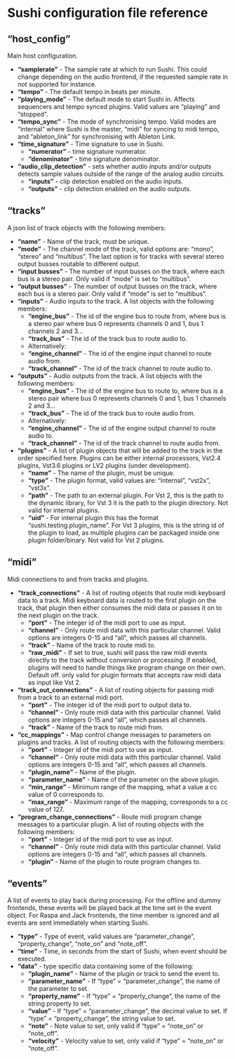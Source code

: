 # Sushi configuration file reference

## “host_config”
Main host configuration.

* **“samplerate”** - The sample rate at which to run Sushi. This could change depending on the audio frontend, if the requested sample rate in not supported for instance.
* **“tempo”** - The default tempo in beats per minute.
* **“playing_mode”** - The default mode to start Sushi in. Affects sequencers and tempo synced plugins. Valid values are “playing” and “stopped”.
* **“tempo_sync”** - The mode of synchronising tempo. Valid modes are “internal” where Sushi is the master, “midi” for syncing to midi tempo, and “ableton_link” for synchronising with Ableton Link.
* **“time_signature”** - Time signature to use in Sushi.
    * **“numerator”** - time signature numerator.
    * **“denominator”** - time signature denominator.
* **“audio\_clip_detection”** - sets whether audio inputs and/or outputs detects sample values outside of the range of the analog audio circuits.
    * **“inputs”** - clip detection enabled on the audio inputs.
    * **“outputs”** - clip detection enabled on the audio outputs.

## “tracks”
A json list of track objects with the following members:

* **“name”** - Name of the track, must be unique.
* **“mode”** - The channel mode of the track, valid options are: “mono”, “stereo” and “multibus”. The last option is for tracks with several stereo output busses routable to different output.
* **“input busses”** - The number of input busses on the track, where each bus is a stereo pair. Only valid if “mode” is set to “multibus”.
* **“output busses”** - The number of output busses on the track, where each bus is a stereo pair. Only valid if “mode” is set to “multibus”.
* **“inputs”** - Audio inputs to the track. A list objects with the following members:
    * **“engine_bus”** - The id of the engine bus to route from, where bus is a stereo pair where bus 0 represents channels 0 and 1, bus 1 channels 2 and 3…
    * **“track_bus”** - The id of the track bus to route audio to.
    *   Alternatively:
    * **“engine_channel”** - The id of the engine input channel to route audio from.
    * **“track_channel”** - The id of the track channel to route audio to.
* **“outputs”** - Audio outputs from the track. A list objects with the following members:
    * **“engine_bus”** - The id of the engine bus to route to, where bus is a stereo pair where bus 0 represents channels 0 and 1, bus 1 channels 2 and 3…
    * **“track_bus”** - The id of the track bus to route audio from.
    *   Alternatively:
    * **“engine_channel”** - The id of the engine output channel to route audio to.
    * **“track_channel”** - The id of the track channel to route audio from.
* **“plugins”** - A list of plugin objects that will be added to the track in the order specified here. Plugins can be either internal processors, Vst2.4 plugins, Vst3.6 plugins or LV2 plugins (under development).
    * **“name”** - The name of the plugin, must be unique.
    * **“type”** - The plugin format, valid values are: “internal”, “vst2x”, “vst3x”.
    * **“path”** - The path to an external plugin. For Vst 2, this is the path to the dynamic library, for Vst 3 it is the path to the plugin directory. Not valid for internal plugins.
    * **“uid”** - For internal plugin this has the format “sushi.testing.plugin_name”. For Vst 3 plugins, this is the string id of the plugin to load, as multiple plugins can be packaged inside one plugin folder/binary. Not valid for Vst 2 plugins.

## “midi”
Midi connections to and from tracks and plugins.

* **“track_connections”** - A list of routing objects that route midi keyboard data to a track. Midi keyboard data is routed to the first plugin on the track, that plugin then either consumes the midi data or passes it on to the next plugin on the track.
    * **“port”** - The integer id of the midi port to use as input.
    * **“channel”** - Only route midi data with this particular channel. Valid options are integers 0-15 and “all”, which passes all channels.
    * **“track”** - Name of the track to route midi to.
    * **“raw_midi”** - If set to true, sushi will pass the raw midi events directly to the track without conversion or processing. If enabled, plugins will need to handle things like program change on their own. Default off. only valid for plugin formats that accepts raw midi data as input like Vst 2.
* **“track\_out\_connections”** - A list of routing objects for passing midi from a track to an external midi port.
    * **“port”** - The integer id of the midi port to output data to.
    * **“channel”** - Only route midi data with this particular channel. Valid options are integers 0-15 and “all”, which passes all channels.
    * **“track”** - Name of the track to route midi from.
* **“cc_mappings”** - Map control change messages to parameters on plugins and tracks. A list of routing objects with the following members:
    * **“port”** - Integer id of the midi port to use as input.
    * **“channel”** - Only route midi data with this particular channel. Valid options are integers 0-15 and “all”, which passes all channels.
    * **“plugin_name”** - Name of the plugin.
    * **“parameter_name”** - Name of the parameter on the above plugin.
    * **“min_range”** - Minimum range of the mapping, what a value a cc value of 0 corresponds to.
    * **“max_range”** - Maximum range of the mapping, corresponds to a cc value of 127.
* **“program\_change_connections”** - Route midi program change messages to a particular plugin. A list of routing objects with the following members:
    * **“port”** - Integer id of the midi port to use as input.
    * **“channel”** - Only route midi data with this particular channel. Valid options are integers 0-15 and “all”, which passes all channels.
    * **“plugin”** - Name of the plugin to route program changes to.

## “events”
A list of events to play back during processing. For the offline and dummy frontends, these events will be played back at the time set in the event object. For Raspa and Jack frontends, the time member is ignored and all events are sent immediately when starting Sushi.

* **“type”** - Type of event, valid values are “parameter_change”, “property_change”, “note_on” and “note_off”.
* **“time”** - Time, in seconds from the start of Sushi, when event should be executed.
* **“data”** - type specific data containing some of the following:
    * **“plugin_name”** - Name of the plugin or track to send the event to.
    * **“parameter_name”** - If “type” = “parameter_change”, the name of the parameter to set.
    * **“property_name”** - If “type” = “property_change”, the name of the string property to set.
    * **“value”** - If “type” = “parameter_change”, the decimal value to set. If “type” = “property_change”, the string value to set.
    * **“note”** - Note value to set, only valid if “type” = “note_on” or “note_off”.
    * **“velocity”** - Velocity value to set, only valid if “type” = “note_on” or “note_off”.